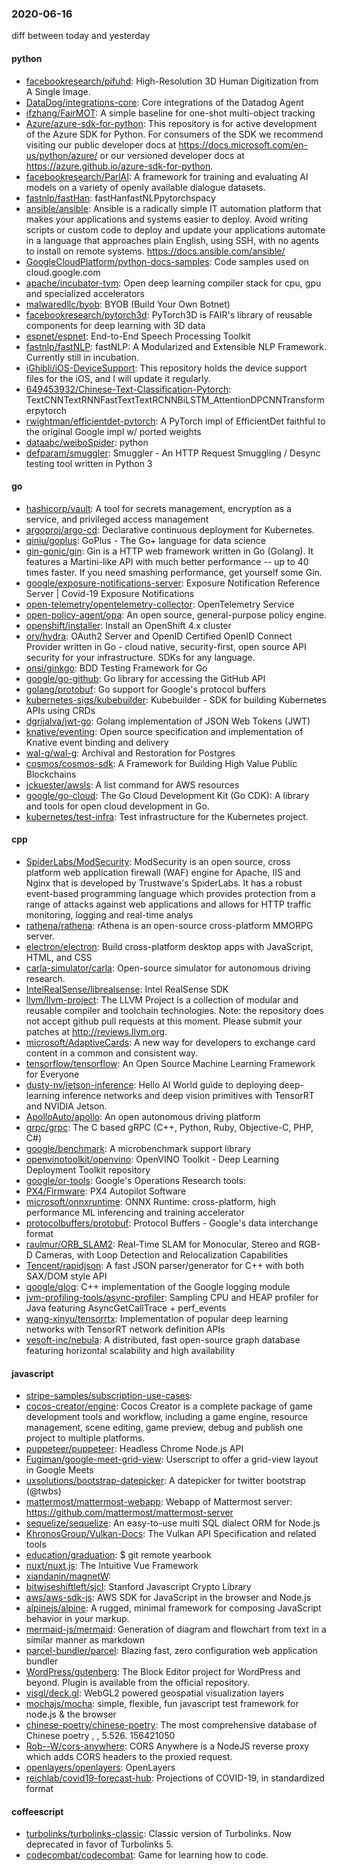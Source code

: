 ### 2020-06-16
diff between today and yesterday

#### python
* [facebookresearch/pifuhd](https://github.com/facebookresearch/pifuhd): High-Resolution 3D Human Digitization from A Single Image.
* [DataDog/integrations-core](https://github.com/DataDog/integrations-core): Core integrations of the Datadog Agent
* [ifzhang/FairMOT](https://github.com/ifzhang/FairMOT): A simple baseline for one-shot multi-object tracking
* [Azure/azure-sdk-for-python](https://github.com/Azure/azure-sdk-for-python): This repository is for active development of the Azure SDK for Python. For consumers of the SDK we recommend visiting our public developer docs at https://docs.microsoft.com/en-us/python/azure/ or our versioned developer docs at https://azure.github.io/azure-sdk-for-python.
* [facebookresearch/ParlAI](https://github.com/facebookresearch/ParlAI): A framework for training and evaluating AI models on a variety of openly available dialogue datasets.
* [fastnlp/fastHan](https://github.com/fastnlp/fastHan): fastHanfastNLPpytorchspacy
* [ansible/ansible](https://github.com/ansible/ansible): Ansible is a radically simple IT automation platform that makes your applications and systems easier to deploy. Avoid writing scripts or custom code to deploy and update your applications  automate in a language that approaches plain English, using SSH, with no agents to install on remote systems. https://docs.ansible.com/ansible/
* [GoogleCloudPlatform/python-docs-samples](https://github.com/GoogleCloudPlatform/python-docs-samples): Code samples used on cloud.google.com
* [apache/incubator-tvm](https://github.com/apache/incubator-tvm): Open deep learning compiler stack for cpu, gpu and specialized accelerators
* [malwaredllc/byob](https://github.com/malwaredllc/byob): BYOB (Build Your Own Botnet)
* [facebookresearch/pytorch3d](https://github.com/facebookresearch/pytorch3d): PyTorch3D is FAIR's library of reusable components for deep learning with 3D data
* [espnet/espnet](https://github.com/espnet/espnet): End-to-End Speech Processing Toolkit
* [fastnlp/fastNLP](https://github.com/fastnlp/fastNLP): fastNLP: A Modularized and Extensible NLP Framework. Currently still in incubation.
* [iGhibli/iOS-DeviceSupport](https://github.com/iGhibli/iOS-DeviceSupport): This repository holds the device support files for the iOS, and I will update it regularly.
* [649453932/Chinese-Text-Classification-Pytorch](https://github.com/649453932/Chinese-Text-Classification-Pytorch): TextCNNTextRNNFastTextTextRCNNBiLSTM_AttentionDPCNNTransformerpytorch
* [rwightman/efficientdet-pytorch](https://github.com/rwightman/efficientdet-pytorch): A PyTorch impl of EfficientDet faithful to the original Google impl w/ ported weights
* [dataabc/weiboSpider](https://github.com/dataabc/weiboSpider): python
* [defparam/smuggler](https://github.com/defparam/smuggler): Smuggler - An HTTP Request Smuggling / Desync testing tool written in Python 3

#### go
* [hashicorp/vault](https://github.com/hashicorp/vault): A tool for secrets management, encryption as a service, and privileged access management
* [argoproj/argo-cd](https://github.com/argoproj/argo-cd): Declarative continuous deployment for Kubernetes.
* [qiniu/goplus](https://github.com/qiniu/goplus): GoPlus - The Go+ language for data science
* [gin-gonic/gin](https://github.com/gin-gonic/gin): Gin is a HTTP web framework written in Go (Golang). It features a Martini-like API with much better performance -- up to 40 times faster. If you need smashing performance, get yourself some Gin.
* [google/exposure-notifications-server](https://github.com/google/exposure-notifications-server): Exposure Notification Reference Server | Covid-19 Exposure Notifications
* [open-telemetry/opentelemetry-collector](https://github.com/open-telemetry/opentelemetry-collector): OpenTelemetry Service
* [open-policy-agent/opa](https://github.com/open-policy-agent/opa): An open source, general-purpose policy engine.
* [openshift/installer](https://github.com/openshift/installer): Install an OpenShift 4.x cluster
* [ory/hydra](https://github.com/ory/hydra): OAuth2 Server and OpenID Certified OpenID Connect Provider written in Go - cloud native, security-first, open source API security for your infrastructure. SDKs for any language.
* [onsi/ginkgo](https://github.com/onsi/ginkgo): BDD Testing Framework for Go
* [google/go-github](https://github.com/google/go-github): Go library for accessing the GitHub API
* [golang/protobuf](https://github.com/golang/protobuf): Go support for Google's protocol buffers
* [kubernetes-sigs/kubebuilder](https://github.com/kubernetes-sigs/kubebuilder): Kubebuilder - SDK for building Kubernetes APIs using CRDs
* [dgrijalva/jwt-go](https://github.com/dgrijalva/jwt-go): Golang implementation of JSON Web Tokens (JWT)
* [knative/eventing](https://github.com/knative/eventing): Open source specification and implementation of Knative event binding and delivery
* [wal-g/wal-g](https://github.com/wal-g/wal-g): Archival and Restoration for Postgres
* [cosmos/cosmos-sdk](https://github.com/cosmos/cosmos-sdk):  A Framework for Building High Value Public Blockchains 
* [jckuester/awsls](https://github.com/jckuester/awsls): A list command for AWS resources
* [google/go-cloud](https://github.com/google/go-cloud): The Go Cloud Development Kit (Go CDK): A library and tools for open cloud development in Go.
* [kubernetes/test-infra](https://github.com/kubernetes/test-infra): Test infrastructure for the Kubernetes project.

#### cpp
* [SpiderLabs/ModSecurity](https://github.com/SpiderLabs/ModSecurity): ModSecurity is an open source, cross platform web application firewall (WAF) engine for Apache, IIS and Nginx that is developed by Trustwave's SpiderLabs. It has a robust event-based programming language which provides protection from a range of attacks against web applications and allows for HTTP traffic monitoring, logging and real-time analys
* [rathena/rathena](https://github.com/rathena/rathena): rAthena is an open-source cross-platform MMORPG server.
* [electron/electron](https://github.com/electron/electron): Build cross-platform desktop apps with JavaScript, HTML, and CSS
* [carla-simulator/carla](https://github.com/carla-simulator/carla): Open-source simulator for autonomous driving research.
* [IntelRealSense/librealsense](https://github.com/IntelRealSense/librealsense): Intel RealSense SDK
* [llvm/llvm-project](https://github.com/llvm/llvm-project): The LLVM Project is a collection of modular and reusable compiler and toolchain technologies. Note: the repository does not accept github pull requests at this moment. Please submit your patches at http://reviews.llvm.org.
* [microsoft/AdaptiveCards](https://github.com/microsoft/AdaptiveCards): A new way for developers to exchange card content in a common and consistent way.
* [tensorflow/tensorflow](https://github.com/tensorflow/tensorflow): An Open Source Machine Learning Framework for Everyone
* [dusty-nv/jetson-inference](https://github.com/dusty-nv/jetson-inference): Hello AI World guide to deploying deep-learning inference networks and deep vision primitives with TensorRT and NVIDIA Jetson.
* [ApolloAuto/apollo](https://github.com/ApolloAuto/apollo): An open autonomous driving platform
* [grpc/grpc](https://github.com/grpc/grpc): The C based gRPC (C++, Python, Ruby, Objective-C, PHP, C#)
* [google/benchmark](https://github.com/google/benchmark): A microbenchmark support library
* [openvinotoolkit/openvino](https://github.com/openvinotoolkit/openvino): OpenVINO Toolkit - Deep Learning Deployment Toolkit repository
* [google/or-tools](https://github.com/google/or-tools): Google's Operations Research tools:
* [PX4/Firmware](https://github.com/PX4/Firmware): PX4 Autopilot Software
* [microsoft/onnxruntime](https://github.com/microsoft/onnxruntime): ONNX Runtime: cross-platform, high performance ML inferencing and training accelerator
* [protocolbuffers/protobuf](https://github.com/protocolbuffers/protobuf): Protocol Buffers - Google's data interchange format
* [raulmur/ORB_SLAM2](https://github.com/raulmur/ORB_SLAM2): Real-Time SLAM for Monocular, Stereo and RGB-D Cameras, with Loop Detection and Relocalization Capabilities
* [Tencent/rapidjson](https://github.com/Tencent/rapidjson): A fast JSON parser/generator for C++ with both SAX/DOM style API
* [google/glog](https://github.com/google/glog): C++ implementation of the Google logging module
* [jvm-profiling-tools/async-profiler](https://github.com/jvm-profiling-tools/async-profiler): Sampling CPU and HEAP profiler for Java featuring AsyncGetCallTrace + perf_events
* [wang-xinyu/tensorrtx](https://github.com/wang-xinyu/tensorrtx): Implementation of popular deep learning networks with TensorRT network definition APIs
* [vesoft-inc/nebula](https://github.com/vesoft-inc/nebula): A distributed, fast open-source graph database featuring horizontal scalability and high availability

#### javascript
* [stripe-samples/subscription-use-cases](https://github.com/stripe-samples/subscription-use-cases): 
* [cocos-creator/engine](https://github.com/cocos-creator/engine): Cocos Creator is a complete package of game development tools and workflow, including a game engine, resource management, scene editing, game preview, debug and publish one project to multiple platforms.
* [puppeteer/puppeteer](https://github.com/puppeteer/puppeteer): Headless Chrome Node.js API
* [Fugiman/google-meet-grid-view](https://github.com/Fugiman/google-meet-grid-view): Userscript to offer a grid-view layout in Google Meets
* [uxsolutions/bootstrap-datepicker](https://github.com/uxsolutions/bootstrap-datepicker): A datepicker for twitter bootstrap (@twbs)
* [mattermost/mattermost-webapp](https://github.com/mattermost/mattermost-webapp): Webapp of Mattermost server: https://github.com/mattermost/mattermost-server
* [sequelize/sequelize](https://github.com/sequelize/sequelize): An easy-to-use multi SQL dialect ORM for Node.js
* [KhronosGroup/Vulkan-Docs](https://github.com/KhronosGroup/Vulkan-Docs): The Vulkan API Specification and related tools
* [education/graduation](https://github.com/education/graduation): $ git remote <graduation> yearbook
* [nuxt/nuxt.js](https://github.com/nuxt/nuxt.js): The Intuitive Vue Framework
* [xiandanin/magnetW](https://github.com/xiandanin/magnetW): 
* [bitwiseshiftleft/sjcl](https://github.com/bitwiseshiftleft/sjcl): Stanford Javascript Crypto Library
* [aws/aws-sdk-js](https://github.com/aws/aws-sdk-js): AWS SDK for JavaScript in the browser and Node.js
* [alpinejs/alpine](https://github.com/alpinejs/alpine): A rugged, minimal framework for composing JavaScript behavior in your markup.
* [mermaid-js/mermaid](https://github.com/mermaid-js/mermaid): Generation of diagram and flowchart from text in a similar manner as markdown
* [parcel-bundler/parcel](https://github.com/parcel-bundler/parcel):  Blazing fast, zero configuration web application bundler
* [WordPress/gutenberg](https://github.com/WordPress/gutenberg): The Block Editor project for WordPress and beyond. Plugin is available from the official repository.
* [visgl/deck.gl](https://github.com/visgl/deck.gl): WebGL2 powered geospatial visualization layers
* [mochajs/mocha](https://github.com/mochajs/mocha):  simple, flexible, fun javascript test framework for node.js & the browser
* [chinese-poetry/chinese-poetry](https://github.com/chinese-poetry/chinese-poetry): The most comprehensive database of Chinese poetry , , 5.526. 156421050
* [Rob--W/cors-anywhere](https://github.com/Rob--W/cors-anywhere): CORS Anywhere is a NodeJS reverse proxy which adds CORS headers to the proxied request.
* [openlayers/openlayers](https://github.com/openlayers/openlayers): OpenLayers
* [reichlab/covid19-forecast-hub](https://github.com/reichlab/covid19-forecast-hub): Projections of COVID-19, in standardized format

#### coffeescript
* [turbolinks/turbolinks-classic](https://github.com/turbolinks/turbolinks-classic): Classic version of Turbolinks. Now deprecated in favor of Turbolinks 5.
* [codecombat/codecombat](https://github.com/codecombat/codecombat): Game for learning how to code.

